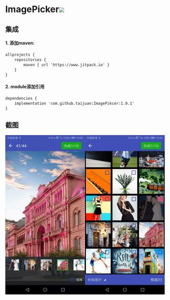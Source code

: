 # ImagePicker[![](https://www.jitpack.io/v/taijuan/ImagePikcer.svg)](https://www.jitpack.io/#taijuan/ImagePikcer)

## 集成
#### 1. 添加maven:
    allprojects {
	    repositories {
	        maven { url 'https://www.jitpack.io' }
	    }
	}
#### 2. module添加引用
	dependencies {
	    implementation 'com.github.taijuan:ImagePikcer:1.0.1'
	}
## 截图
<img src="./images/screenshots-1.png" width = "50%" alt="截图-1" align=center /><img src="./images/screenshots-2.png" width = "50%" alt="截图-2" align=center />
